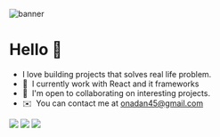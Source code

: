 ![banner](https://user-images.githubusercontent.com/62123454/216628064-7412e2dc-e26d-4825-8d7d-d97aa6700a17.png)


# Hello 👋

- I love building projects that solves real life problem.
- 🧠  I currently work with React and it frameworks
- 🤝  I'm open to collaborating on interesting projects.
- ✉️  You can contact me at [onadan45@gmail.com](mailto:onadan45@gmail.com)


<img src="https://github-readme-stats-git-masterrstaa-rickstaa.vercel.app/api?username=onadan&theme=dracula" />
<img src="https://github-profile-summary-cards.vercel.app/api/cards/profile-details?username=onadan&theme=dracula" />
<img src="https://github-readme-stats.vercel.app/api/top-langs/?username=oandan&theme=dracula" />

